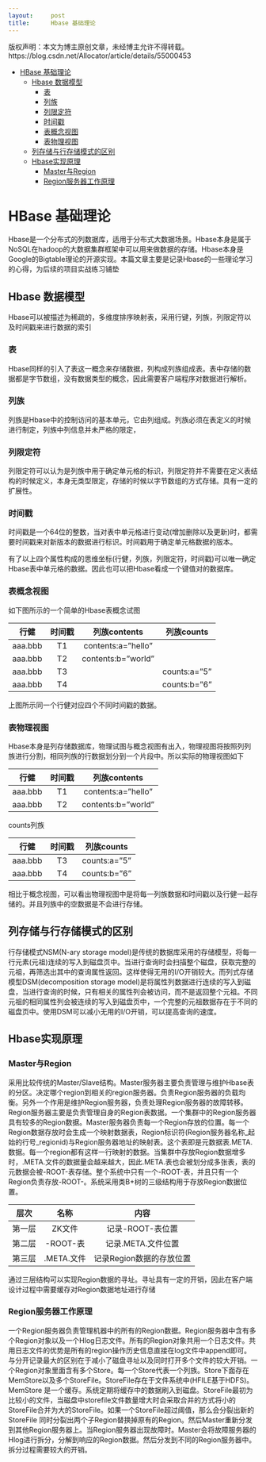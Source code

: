 ```yaml
---
layout:     post
title:      Hbase 基础理论
---
```

<div id="article_content" class="article_content clearfix csdn-tracking-statistics" data-pid="blog" data-mod="popu_307" data-dsm="post">
								<div class="article-copyright">
					版权声明：本文为博主原创文章，未经博主允许不得转载。					https://blog.csdn.net/Allocator/article/details/55000453				</div>
								            <div id="content_views" class="markdown_views prism-atom-one-dark">
							<!-- flowchart 箭头图标 勿删 -->
							<svg xmlns="http://www.w3.org/2000/svg" style="display: none;"><path stroke-linecap="round" d="M5,0 0,2.5 5,5z" id="raphael-marker-block" style="-webkit-tap-highlight-color: rgba(0, 0, 0, 0);"></path></svg>
							<p></p><div class="toc">
<ul>
<li><a href="#hbase-%E5%9F%BA%E7%A1%80%E7%90%86%E8%AE%BA" rel="nofollow">HBase 基础理论</a><ul>
<li><a href="#hbase-%E6%95%B0%E6%8D%AE%E6%A8%A1%E5%9E%8B" rel="nofollow">Hbase 数据模型</a><ul>
<li><a href="#%E8%A1%A8" rel="nofollow">表</a></li>
<li><a href="#%E5%88%97%E6%97%8F" rel="nofollow">列族</a></li>
<li><a href="#%E5%88%97%E9%99%90%E5%AE%9A%E7%AC%A6" rel="nofollow">列限定符</a></li>
<li><a href="#%E6%97%B6%E9%97%B4%E6%88%B3" rel="nofollow">时间戳</a></li>
<li><a href="#%E8%A1%A8%E6%A6%82%E5%BF%B5%E8%A7%86%E5%9B%BE" rel="nofollow">表概念视图</a></li>
<li><a href="#%E8%A1%A8%E7%89%A9%E7%90%86%E8%A7%86%E5%9B%BE" rel="nofollow">表物理视图</a></li>
</ul>
</li>
<li><a href="#%E5%88%97%E5%AD%98%E5%82%A8%E4%B8%8E%E8%A1%8C%E5%AD%98%E5%82%A8%E6%A8%A1%E5%BC%8F%E7%9A%84%E5%8C%BA%E5%88%AB" rel="nofollow">列存储与行存储模式的区别</a></li>
<li><a href="#hbase%E5%AE%9E%E7%8E%B0%E5%8E%9F%E7%90%86" rel="nofollow">Hbase实现原理</a><ul>
<li><a href="#master%E4%B8%8Eregion" rel="nofollow">Master与Region</a></li>
<li><a href="#region%E6%9C%8D%E5%8A%A1%E5%99%A8%E5%B7%A5%E4%BD%9C%E5%8E%9F%E7%90%86" rel="nofollow">Region服务器工作原理</a></li>
</ul>
</li>
</ul>
</li>
</ul>
</div>




<h1 id="hbase-基础理论">HBase 基础理论</h1>

<p>Hbase是一个分布式的列数据库，适用于分布式大数据场景。Hbase本身是属于NoSQL在hadoop的大数据集群框架中可以用来做数据的存储。Hbase本身是Google的Bigtable理论的开源实现。本篇文章主要是记录Hbase的一些理论学习的心得，为后续的项目实战练习铺垫</p>



<h2 id="hbase-数据模型">Hbase 数据模型</h2>

<p>Hbase可以被描述为稀疏的，多维度排序映射表，采用行键，列族，列限定符以及时间戳来进行数据的索引</p>



<h3 id="表">表</h3>

<p>Hbase同样的引入了表这一概念来存储数据，列构成列族组成表。表中存储的数据都是字节数组，没有数据类型的概念，因此需要客户端程序对数据进行解析。</p>



<h3 id="列族">列族</h3>

<p>列族是Hbase中的控制访问的基本单元，它由列组成。列族必须在表定义的时候进行制定，列族中列信息并未严格的限定，</p>



<h3 id="列限定符">列限定符</h3>

<p>列限定符可以认为是列族中用于确定单元格的标识，列限定符并不需要在定义表结构的时候定义，本身无类型限定，存储的时候以字节数组的方式存储。具有一定的扩展性。</p>



<h3 id="时间戳">时间戳</h3>

<p>时间戳是一个64位的整数，当对表中单元格进行变动(增加删除以及更新)时，都需要时间戳来对新版本的数据进行标识。时间戳用于确定单元格数据的版本。</p>

<p>有了以上四个属性构成的思维坐标(行健，列族，列限定符，时间戳)可以唯一确定Hbase表中单元格的数据。因此也可以把Hbase看成一个键值对的数据库。</p>



<h3 id="表概念视图">表概念视图</h3>

<p>如下图所示的一个简单的Hbase表概念试图</p>

<table>
<thead>
<tr>
  <th align="center">行健</th>
  <th align="center">时间戳</th>
  <th align="center">列族contents</th>
  <th align="center">列族counts</th>
</tr>
</thead>
<tbody><tr>
  <td align="center">aaa.bbb</td>
  <td align="center">T1</td>
  <td align="center">contents:a=”hello”</td>
  <td align="center"></td>
</tr>
<tr>
  <td align="center">aaa.bbb</td>
  <td align="center">T2</td>
  <td align="center">contents:b=”world”</td>
  <td align="center"></td>
</tr>
<tr>
  <td align="center">aaa.bbb</td>
  <td align="center">T3</td>
  <td align="center"></td>
  <td align="center">counts:a=”5”</td>
</tr>
<tr>
  <td align="center">aaa.bbb</td>
  <td align="center">T4</td>
  <td align="center"></td>
  <td align="center">counts:b=”6”</td>
</tr>
</tbody></table>


<p>上图所示同一个行健对应四个不同时间戳的数据。</p>



<h3 id="表物理视图">表物理视图</h3>

<p>Hbase本身是列存储数据库，物理试图与概念视图有出入，物理视图将按照列列族进行分割，相同列族的行数据划分到一个片段中。所以实际的物理视图如下</p>

<table>
<thead>
<tr>
  <th align="center">行健</th>
  <th align="center">时间戳</th>
  <th align="center">列族contents</th>
</tr>
</thead>
<tbody><tr>
  <td align="center">aaa.bbb</td>
  <td align="center">T1</td>
  <td align="center">contents:a=”hello”</td>
</tr>
<tr>
  <td align="center">aaa.bbb</td>
  <td align="center">T2</td>
  <td align="center">contents:b=”world”</td>
</tr>
</tbody></table>


<p>counts列族</p>

<table>
<thead>
<tr>
  <th align="center">行健</th>
  <th align="center">时间戳</th>
  <th align="center">列族counts</th>
</tr>
</thead>
<tbody><tr>
  <td align="center">aaa.bbb</td>
  <td align="center">T3</td>
  <td align="center">counts:a=”5”</td>
</tr>
<tr>
  <td align="center">aaa.bbb</td>
  <td align="center">T4</td>
  <td align="center">counts:b=”6”</td>
</tr>
</tbody></table>


<p>相比于概念视图，可以看出物理视图中是将每一列族数据和时间戳以及行健一起存储的。并且列族中的空数据是不会进行存储。</p>



<h2 id="列存储与行存储模式的区别">列存储与行存储模式的区别</h2>

<p>行存储模式NSM(N-ary storage model)是传统的数据库采用的存储模型，将每一行元素(元祖)连续的写入到磁盘页中。当进行查询时会扫描整个磁盘，获取完整的元祖，再筛选出其中的查询属性返回。这样使得无用的I/O开销较大。而列式存储模型DSM(decomposition storage model)是将属性列数据进行连续的写入到磁盘，当进行查询的时候，只有相关的属性列会被访问，而不是返回整个元祖。不同元祖的相同属性列会被连续的写入到磁盘页中，一个完整的元祖数据存在于不同的磁盘页中。使用DSM可以减小无用的I/O开销，可以提高查询的速度。</p>



<h2 id="hbase实现原理">Hbase实现原理</h2>



<h3 id="master与region">Master与Region</h3>

<p>采用比较传统的Master/Slave结构。Master服务器主要负责管理与维护Hbase表的分区。决定哪个region到相关的region服务器。负责Region服务器的负载均衡。另外一个作用是维护Region服务器，负责处理Region服务器的故障转移。Region服务器主要是负责管理自身的Region表数据。一个集群中的Region服务器具有较多的Region数据。Master服务器负责每一个Region存放的位置。每一个Region数据存放时会生成一个映射数据表，Region标识符(Region服务器名称_起始的行号_regionid)与Region服务器地址的映射表。这个表即是元数据表.META.数据。每一个region都有这样一行映射的数据。当集群中存放Region数据增多时，.META.文件的数据量会越来越大，因此.META.表也会被划分成多张表，表的元数据会被-ROOT-表存储。整个系统中只有一个-ROOT-表，并且只有一个Region负责存放-ROOT-。系统采用类B+树的三级结构用于存放Region数据位置。</p>

<table>
<thead>
<tr>
  <th align="center">层次</th>
  <th align="center">名称</th>
  <th align="center">内容</th>
</tr>
</thead>
<tbody><tr>
  <td align="center">第一层</td>
  <td align="center">ZK文件</td>
  <td align="center">记录-ROOT-表位置</td>
</tr>
<tr>
  <td align="center">第二层</td>
  <td align="center">-ROOT-表</td>
  <td align="center">记录.META.文件位置</td>
</tr>
<tr>
  <td align="center">第三层</td>
  <td align="center">.META.文件</td>
  <td align="center">记录Region数据的存放位置</td>
</tr>
</tbody></table>


<p>通过三层结构可以实现Region数据的寻址。寻址具有一定的开销，因此在客户端设计过程中需要缓存对Region数据地址进行存储</p>



<h3 id="region服务器工作原理">Region服务器工作原理</h3>

<p>一个Region服务器负责管理机器中的所有的Region数据。Region服务器中含有多个Region对象以及一个Hlog日志文件。所有的Region对象共用一个日志文件。共用日志文件的优势是所有的region操作历史信息直接在log文件中append即可。与分开记录最大的区别在于减小了磁盘寻址以及同时打开多个文件的较大开销。一个Region对象里面含有多个Store。每一个Store代表一个列族。Store下面存在MemStore以及多个StoreFile。StoreFile存在于文件系统中(HFILE基于HDFS)。MemStore 是一个缓存。系统定期将缓存中的数据刷入到磁盘。StoreFile最初为比较小的文件，当磁盘中storefile文件数量增大时会采取合并的方式将小的 StoreFile合并为大的StoreFile。如果一个StoreFile超过阈值，那么会分裂出新的StoreFile 同时分裂出两个子Region替换掉原有的Region。然后Master重新分发到其他Region服务器上。当Region服务器出现故障时。Master会将故障服务器的Hlog进行拆分，分解到响应的Region数据。然后分发到不同的Region服务器中。拆分过程需要较大的开销。</p>            </div>
						<link href="https://csdnimg.cn/release/phoenix/mdeditor/markdown_views-9e5741c4b9.css" rel="stylesheet">
                </div>